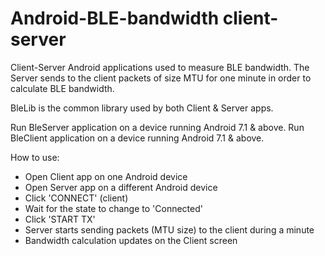 # Android-BLE-bandwidth client-server

Client-Server Android applications used to measure BLE bandwidth.
The Server sends to the client packets of size MTU for one minute in order to calculate BLE bandwidth.

BleLib is the common library used by both Client & Server apps.

Run BleServer application on a device running Android 7.1 & above.
Run BleClient application on a device running Android 7.1 & above.

How to use:
- Open Client app on one Android device
- Open Server app on a different Android device
- Click 'CONNECT' (client)
- Wait for the state to change to 'Connected'
- Click 'START TX'
- Server starts sending packets (MTU size) to the client during a minute
- Bandwidth calculation updates on the Client screen



